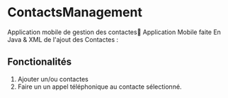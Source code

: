 # ContactsManagement
Application mobile de gestion des contactes
َApplication Mobile faite En Java & XML de l'ajout des Contactes :
## Fonctionalités 
1. Ajouter un/ou contactes 
2. Faire un un appel téléphonique au contacte sélectionné.

